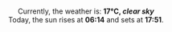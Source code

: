 <p  align="center"><br/>Currently, the weather is: <b> 17°C, <i>clear sky</i></b></br>Today, the sun rises at <b>06:14</b> and sets at <b>17:51</b>.</p>